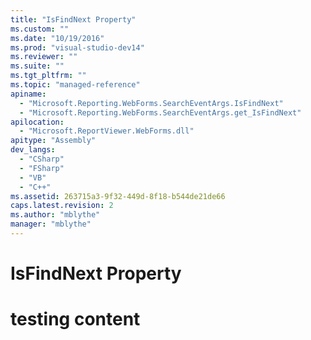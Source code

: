 ```yaml
---
title: "IsFindNext Property"
ms.custom: ""
ms.date: "10/19/2016"
ms.prod: "visual-studio-dev14"
ms.reviewer: ""
ms.suite: ""
ms.tgt_pltfrm: ""
ms.topic: "managed-reference"
apiname: 
  - "Microsoft.Reporting.WebForms.SearchEventArgs.IsFindNext"
  - "Microsoft.Reporting.WebForms.SearchEventArgs.get_IsFindNext"
apilocation: 
  - "Microsoft.ReportViewer.WebForms.dll"
apitype: "Assembly"
dev_langs: 
  - "CSharp"
  - "FSharp"
  - "VB"
  - "C++"
ms.assetid: 263715a3-9f32-449d-8f18-b544de21de66
caps.latest.revision: 2
ms.author: "mblythe"
manager: "mblythe"
---
```

# IsFindNext Property
# testing content